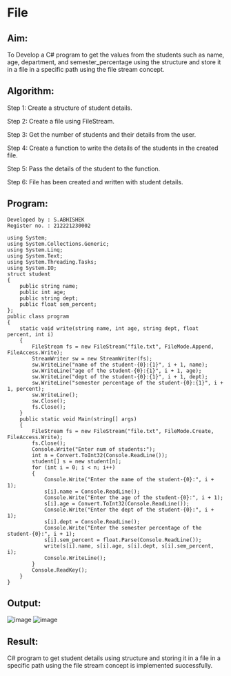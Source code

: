 # File

## Aim:
To Develop a C# program to get the values from the students such as name, age, department, and semester_percentage using the structure and store it in a file in a specific path using the file stream concept.

## Algorithm:
Step 1:
Create a structure of student details.

Step 2:
Create a file using FileStream.

Step 3:
Get the number of students and their details from the user.

Step 4:
Create a function to write the details of the students in the created file.

Step 5:
Pass the details of the student to the function.

Step 6:
File has been created and written with student details.

## Program:
~~~
Developed by : S.ABHISHEK
Register no. : 212221230002

using System;
using System.Collections.Generic;
using System.Linq;
using System.Text;
using System.Threading.Tasks;
using System.IO;
struct student
{
    public string name;
    public int age;
    public string dept;
    public float sem_percent;
};
public class program
{
    static void write(string name, int age, string dept, float percent, int i)
    {
        FileStream fs = new FileStream("file.txt", FileMode.Append, FileAccess.Write);
        StreamWriter sw = new StreamWriter(fs);
        sw.WriteLine("name of the student-{0}:{1}", i + 1, name);
        sw.WriteLine("age of the student-{0}:{1}", i + 1, age);
        sw.WriteLine("dept of the student-{0}:{1}", i + 1, dept);
        sw.WriteLine("semester percentage of the student-{0}:{1}", i + 1, percent);
        sw.WriteLine();
        sw.Close();
        fs.Close();
    }
    public static void Main(string[] args)
    {
        FileStream fs = new FileStream("file.txt", FileMode.Create, FileAccess.Write);
        fs.Close();
        Console.Write("Enter num of students:");
        int n = Convert.ToInt32(Console.ReadLine());
        student[] s = new student[n];
        for (int i = 0; i < n; i++)
        {
            Console.Write("Enter the name of the student-{0}:", i + 1);
            s[i].name = Console.ReadLine();
            Console.Write("Enter the age of the student-{0}:", i + 1);
            s[i].age = Convert.ToInt32(Console.ReadLine());
            Console.Write("Enter the dept of the student-{0}:", i + 1);
            s[i].dept = Console.ReadLine();
            Console.Write("Enter the semester percentage of the student-{0}:", i + 1);
            s[i].sem_percent = float.Parse(Console.ReadLine());
            write(s[i].name, s[i].age, s[i].dept, s[i].sem_percent, i);
            Console.WriteLine();
        }
        Console.ReadKey();
    }
}  
~~~

## Output:
![image](https://user-images.githubusercontent.com/94187572/205474354-77d07d28-bf45-41bf-8b4e-d2dd8a827eba.png)
![image](https://user-images.githubusercontent.com/94187572/205474358-69018850-7615-4c62-a2b0-f7c1cd40321f.png)


## Result:
C# program to get student details using structure and storing it in a file in a specific path using the file stream concept is implemented successfully.

